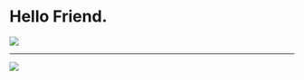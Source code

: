 # Hello Friend.

<a href="https://github.com/darlodev/darlodev">
  <img align="center" src="https://github-readme-stats.vercel.app/api/top-langs/?username=darlodev&theme=tokyonight&layout=compact&hide=html,css&langs_count=8)](https://github.com/darlodev/github-readme-stats" />
</a>

---

<a href="https://github.com/darlodev/language-reference">
  <img align="center" src="https://github-readme-stats.vercel.app/api/pin/?username=darlodev&theme=tokyonight&repo=language-reference" />
</a>
